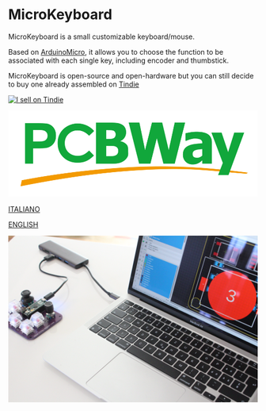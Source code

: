 # MicroKeyboard

MicroKeyboard is a small customizable keyboard/mouse.


Based on [ArduinoMicro](https://store.arduino.cc/products/arduino-micro), it allows you to choose the function to be associated with each single key, including encoder and thumbstick.



MicroKeyboard is open-source and open-hardware but you can still decide to buy one already assembled on [Tindie](https://www.tindie.com/products/chris_maker_/microkeyboard/)

<picture><a href="https://www.tindie.com/stores/chris_maker_/?ref=offsite_badges&utm_source=sellers_chris_maker_&utm_medium=badges&utm_campaign=badge_medium"><img src="https://d2ss6ovg47m0r5.cloudfront.net/badges/tindie-mediums.png" alt="I sell on Tindie" width="150" height="78"></a><picture>



![PCBWay](https://github.com/ChristianIannella/MicroKeyboard/blob/main/Docs/pcbway_logo.png)



[ITALIANO](https://github.com/ChristianIannella/MicroKeyboard/blob/main/ITALIANO.md)
  
[ENGLISH](https://github.com/ChristianIannella/MicroKeyboard/blob/main/ENGLISH.md)


![MicroKeyboard](https://github.com/ChristianIannella/MicroKeyboard/blob/main/Docs/5.jpg)



  

  
  


